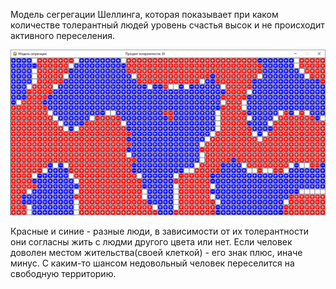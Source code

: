 Модель сегрегации Шеллинга, которая показывает 
при каком количестве толерантный людей уровень 
счастья высок и не происходит активного переселения.

![Скриншот](https://github.com/KIvanX/Schelling_segregation/raw/master/screenshot.png)

Красные и синие - разные люди, в зависимости от их 
толерантности они согласны жить с людми другого цвета или нет.
Если человек доволен местом жительства(своей клеткой) - его знак плюс, 
иначе минус. С каким-то шансом недовольный человек 
переселится на свободную территорию.
